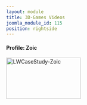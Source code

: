 ```yaml
---
layout: module
title: 3D-Games Videos
joomla_module_id: 115
position: rightside
---
```

<h4>Profile: Zoic</h4>
<a rel="shadowbox;width=820;height=460" target="_blank" href="index.php?option=com_content&amp;view=article&amp;id=496&tmpl=component"><img alt="LWCaseStudy-Zoic" src="{{"images/thumbnails/LWCaseStudy-Zoic.jpg" | cdn }}" height="110" width="200" /></a>

